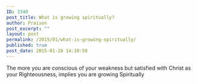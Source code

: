 ```yaml
---
ID: 3340
post_title: What is growing spiritually?
author: Praison
post_excerpt: ""
layout: post
permalink: /2015/01/what-is-growing-spiritually/
published: true
post_date: 2015-01-28 14:10:58
---
```

The more you are conscious of your weakness but satisfied with Christ as your Righteousness, implies you are growing Spiritually
